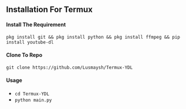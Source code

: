 ## Installation For Termux
#### Install The Requirement
```
pkg install git && pkg install python && pkg install ffmpeg && pip install youtube-dl
```
#### Clone To Repo
```
git clone https://github.com/Lusmaysh/Termux-YDL
```
#### Usage

* `cd Termux-YDL`
* `python main.py`

